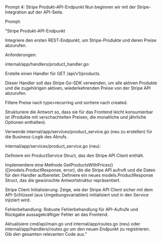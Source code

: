 Prompt 4: Stripe Produkt-API-Endpunkt
Nun beginnen wir mit der Stripe-Integration auf der API-Seite.

Prompt:

"Stripe Produkt-API-Endpunkt

Integriere den ersten REST-Endpunkt, um Stripe-Produkte und deren Preise abzurufen.

Anforderungen:

internal/app/handlers/product_handler.go:

Erstelle einen Handler für GET /api/v1/products.

Dieser Handler soll das Stripe Go-SDK verwenden, um alle aktiven Produkte und die zugehörigen aktiven, wiederkehrenden Preise von der Stripe API abzurufen.

Filtere Preise nach type=recurring und sortiere nach created.

Strukturiere die Antwort so, dass sie für das Frontend leicht konsumierbar ist (Produkte mit verschachtelten Preisen, die monatliche und jährliche Optionen enthalten).

Verwende internal/app/services/product_service.go (neu zu erstellen) für die Business-Logik des Abrufs.

internal/app/services/product_service.go (neu):

Definiere ein ProductService Struct, das den Stripe API Client enthält.

Implementiere eine Methode GetProductsWithPrices() ([]models.ProductResponse, error), die die Stripe API aufruft und die Daten für den Handler aufbereitet. Definiere ein neues models.ProductResponse Struct, das die gewünschte Antwortstruktur repräsentiert.

Stripe Client Initialisierung: Zeige, wie der Stripe API Client sicher mit dem API-Schlüssel (aus Umgebungsvariablen) initialisiert und in den Service injiziert wird.

Fehlerbehandlung: Robuste Fehlerbehandlung für API-Aufrufe und Rückgabe aussagekräftiger Fehler an das Frontend.

Aktualisiere cmd/api/main.go und internal/app/routes.go (neu) oder internal/app/handlers/routes.go um den neuen Endpunkt zu registrieren. Gib den gesamten relevanten Code aus."